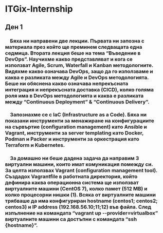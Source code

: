 # ITGix-Internship
## Ден 1
### &emsp;Бяха ни направени две лекции. Първата ни запозна с материала през който ще преминем следващата една седмица. Втората лекция беше на тема “Въведение в DevOps”. Научихме какво представляват и кога се използват Agile, Scrum, Waterfall и Kanban методологиите. Видяхме какво означава DevOps, защо да го използваме и каква е разликата между Agile и DevOps методологията. Беше ни обяснена какво означава непрекъсната интеграция и непрекъсната доставка (CICD), колко голяма роля има в DevOps методологията и каква е разликата между “Continuous Deployment” & “Continuous Delivery”.

###	&emsp;Запознахме се с IaC (Infrastructure as a Code). Бяха ни показани инструменти за менажиране на конфигурациите на сървъртие (configuration management) като Ansible и Vagrant, инструменти за server templating като Docker, Podman и Packer и инструменти за оркестрация като Terraform и Kubernetes. 

### &emsp;За домашно ни беше дадена задача да направим 3 виртуални машини, които имат комуникация помежду си. За целта използвах Vagrant (configuration management tool). Създадох Vagrantfile в работната директория, който дефинира каква операционна система ще използват виртуалните машини (CentOS 7), колко памет (512 MB) и колко процесорни нишки (1). Всяка от виртуалните машини трябваше да има конфигуриран hostname (centos1; centos2; centos3) и IP address (192.168.56.10;11;12)  във файла. След изпълнение на командата “vagrant up --provider=virtualbox” виртуалните машини са достъпни с командата “ssh {hostname}”.
